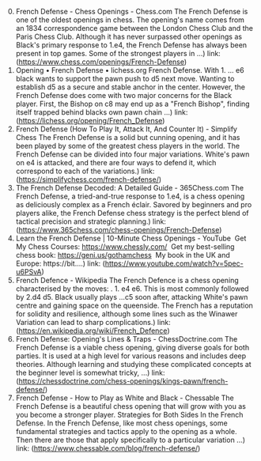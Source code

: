 ---
---
0. French Defense - Chess Openings - Chess.com
The French Defense is one of the oldest openings in chess. The opening's name comes from an 1834 correspondence game between the London Chess Club and the Paris Chess Club. Although it has never surpassed other openings as Black's primary response to 1.e4, the French Defense has always been present in top games. Some of the strongest players in ...)
link: (https://www.chess.com/openings/French-Defense)
1. Opening • French Defense • lichess.org
French Defense. With 1. ... e6 black wants to support the pawn push to d5 next move. Wanting to establish d5 as a secure and stable anchor in the center. However, the French Defense does come with two major concerns for the Black player. First, the Bishop on c8 may end up as a "French Bishop", finding itself trapped behind blacks own pawn chain ...)
link: (https://lichess.org/opening/French_Defense)
2. French Defense (How To Play It, Attack It, And Counter It) - Simplify Chess
The French Defense is a solid but cunning opening, and it has been played by some of the greatest chess players in the world. The French Defense can be divided into four major variations. White's pawn on e4 is attacked, and there are four ways to defend it, which correspond to each of the variations.)
link: (https://simplifychess.com/french-defense/)
3. The French Defense Decoded: A Detailed Guide - 365Chess.com
The French Defense, a tried-and-true response to 1.e4, is a chess opening as deliciously complex as a French éclair. Savored by beginners and pro players alike, the French Defense chess strategy is the perfect blend of tactical precision and strategic planning.)
link: (https://www.365chess.com/chess-openings/French-Defense)
4. Learn the French Defense | 10-Minute Chess Openings - YouTube
️ Get My Chess Courses: https://www.chessly.com/ ️ Get my best-selling chess book: https://geni.us/gothamchess ️ My book in the UK and Europe: https://bit....)
link: (https://www.youtube.com/watch?v=5pec-u6PSvA)
5. French Defence - Wikipedia
The French Defence is a chess opening characterised by the moves: . 1. e4 e6. This is most commonly followed by 2.d4 d5. Black usually plays ...c5 soon after, attacking White's pawn centre and gaining space on the queenside. The French has a reputation for solidity and resilience, although some lines such as the Winawer Variation can lead to sharp complications.)
link: (https://en.wikipedia.org/wiki/French_Defence)
6. French Defense: Opening's Lines & Traps - ChessDoctrine.com
The French Defense is a viable chess opening, giving diverse goals for both parties. It is used at a high level for various reasons and includes deep theories. Although learning and studying these complicated concepts at the beginner level is somewhat tricky, ...)
link: (https://chessdoctrine.com/chess-openings/kings-pawn/french-defense/)
7. French Defense - How to Play as White and Black - Chessable
The French Defense is a beautiful chess opening that will grow with you as you become a stronger player. Strategies for Both Sides In the French Defense. In the French Defense, like most chess openings, some fundamental strategies and tactics apply to the opening as a whole. Then there are those that apply specifically to a particular variation ...)
link: (https://www.chessable.com/blog/french-defense/)
